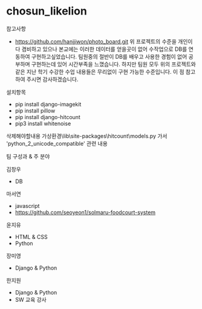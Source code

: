 # chosun_likelion


참고사항

 - https://github.com/hanjjiwon/photo_board.git
 위 프로젝트의 수준을 개인이 다 겸비하고 있으나 본교에는 이러한 데이터를 얻을곳이 없어 수작업으로 DB를 연동하여 구현하고싶었습니다.
 팀원중의 절반이 DB를 배우고 사용한 경험이 없어 공부하며 구현하는데 있어 시간부족을 느꼈습니다.
 하지만 팀원 모두 위의 프로젝트와 같은 지난 학기 수강한 수업 내용들은 무리없이 구현 가능한 수준입니다.
 이 점 참고하여 주시면 감사하겠습니다.
 
설치항목
 - pip install django-imagekit
 - pip install pillow
 - pip install django-hitcount
 - pip3 install whitenoise
 
 삭제해야할내용
 가상환경\lib\site-packages\hitcount\models.py 가서 'python_2_unicode_compatible' 관련 내용 

팀 구성과 & 주 분야

김창우
 - DB

마서연
 - javascript
 - https://github.com/seoyeon1/solmaru-foodcourt-system 
 
윤지유
 - HTML & CSS
 - Python

장미영
 - Django & Python

한지원
 - Django & Python
 - SW 교육 강사
